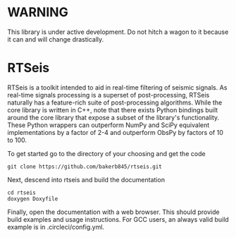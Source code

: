 # WARNING

This library is under active development.  Do not hitch a wagon to it because it can and will change drastically.

# RTSeis

RTSeis is a toolkit intended to aid in real-time filtering of seismic signals.  As real-time signals processing is a superset of post-processing, RTSeis naturally has a feature-rich suite of post-processing algorithms.  While the core library is written in C++, note that there exists Python bindings built around the core library that expose a subset of the library's functionality.  These Python wrappers can outperform NumPy and SciPy equivalent implementations by a factor of 2-4 and outperform ObsPy by factors of 10 to 100.

To get started go to the directory of your choosing and get the code

    git clone https://github.com/bakerb845/rtseis.git
    
Next, descend into rtseis and build the documentation

    cd rtseis
    doxygen Doxyfile

Finally, open the documentation with a web browser.  This should provide build examples and usage instructions.  For GCC users, an always valid build example is in .circleci/config.yml.
